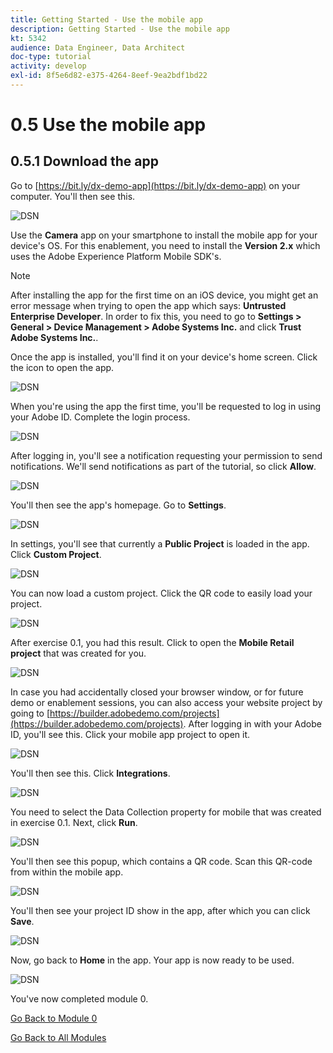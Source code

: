 ```yaml
---
title: Getting Started - Use the mobile app
description: Getting Started - Use the mobile app
kt: 5342
audience: Data Engineer, Data Architect
doc-type: tutorial
activity: develop
exl-id: 8f5e6d82-e375-4264-8eef-9ea2bdf1bd22
---
```

# 0.5 Use the mobile app

## 0.5.1 Download the app

Go to [https://bit.ly/dx-demo-app](https://bit.ly/dx-demo-app) on your computer. You'll then see this.

![DSN](./images/mobileapp.png)

Use the **Camera** app on your smartphone to install the mobile app for your device's OS. For this enablement, you need to install the **Version 2.x** which uses the Adobe Experience Platform Mobile SDK's.

>[!NOTE]
>
>After installing the app for the first time on an iOS device, you might get an error message when trying to open the app which says: **Untrusted Enterprise Developer**. In order to fix this, you need to go to **Settings > General > Device Management > Adobe Systems Inc.** and click **Trust Adobe Systems Inc.**.

Once the app is installed, you'll find it on your device's home screen. Click the icon to open the app.

![DSN](./images/mobileappn1.png)

When you're using the app the first time, you'll be requested to log in using your Adobe ID. Complete the login process.

![DSN](./images/mobileappn2.png)

After logging in, you'll see a notification requesting your permission to send notifications. We'll send notifications as part of the tutorial, so click **Allow**.

![DSN](./images/mobileappn3.png)

You'll then see the app's homepage. Go to **Settings**.

![DSN](./images/mobileappn4.png)

In settings, you'll see that currently a **Public Project** is loaded in the app. Click **Custom Project**.

![DSN](./images/mobileappn5.png)

You can now load a custom project. Click the QR code to easily load your project.

![DSN](./images/mobileappn6.png)

After exercise 0.1, you had this result. Click to open the **Mobile Retail project** that was created for you.

![DSN](./images/dsn5b.png)

In case you had accidentally closed your browser window, or for future demo or enablement sessions, you can also access your website project by going to [https://builder.adobedemo.com/projects](https://builder.adobedemo.com/projects). After logging in with your Adobe ID, you'll see this. Click your mobile app project to open it.

![DSN](./images/web8a.png)

You'll then see this. Click **Integrations**.

![DSN](./images/web8aa.png)

You need to select the Data Collection property for mobile that was created in exercise 0.1. Next, click **Run**.

![DSN](./images/web8b.png)

You'll then see this popup, which contains a QR code. Scan this QR-code from within the mobile app.

![DSN](./images/web8c.png)

You'll then see your project ID show in the app, after which you can click **Save**.

![DSN](./images/mobileappn7.png)

Now, go back to **Home** in the app. Your app is now ready to be used.

![DSN](./images/mobileappn8.png)

You've now completed module 0.

[Go Back to Module 0](./getting-started.md)

[Go Back to All Modules](./../../overview.md)
